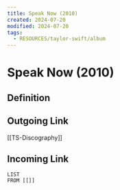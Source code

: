 ```yaml
---
title: Speak Now (2010)
created: 2024-07-20
modified: 2024-07-20
tags:
  - RESOURCES/taylor-swift/album
---
```

# Speak Now (2010)
## Definition

## Outgoing Link
[[TS-Discography]]
## Incoming Link
```dataview
LIST
FROM [[]]
```
